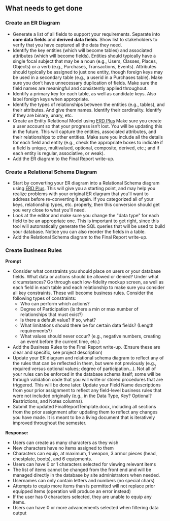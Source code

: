 ## What needs to get done

### Create an ER Diagram

- Generate a list of all fields to support your requirements. Separate into **core data fields** and **derived data fields**. Show list to stakeholders to verify that you have captured all the data they need.
- Identify the key entities (which will become tables) and associated attributes (which will become fields). Entities should typically have a single focal subject that may be a noun (e.g., Users, Classes, Places, Objects) or a verb (e.g., Purchases, Transactions, Events). Attributes should typically be assigned to just one entity, though foreign keys may be used in a secondary table (e.g., a userid in a Purchases table). Make sure you don’t have unnecessary duplication of fields. Make sure the field names are meaningful and consistently applied throughout.
- Identify a primary key for each table, as well as candidate keys. Also label foreign keys when appropriate.
- Identify the types of relationships between the entities (e.g., tables), and their attributes. And give them names. Identify their cardinality. Identify if they are binary, unary, etc.
- Create an Entity Relational Model using [ERD Plus](https://erdplus.com/) Make sure you create a user account so that your progress isn’t lost. You will be updating this in the future. This will capture the entities, associated attributes, and their relationships to other entities. Make sure you include all the details for each field and entity (e.g., check the appropriate boxes to indicate if a field is unique, multivalued, optional, composite, derived, etc.; and if each entity is regular, associative, or weak).
- Add the ER diagram to the Final Report write-up.

### Create a Relational Schema Diagram

- Start by converting your ER diagram into a Relational Schema diagram using [ERD Plus](https://erdplus.com/). This will give you a starting point, and may help you realize problems with your original ER diagram that you'll want to address before re-converting it again. If you categorized all of your keys, relationship types, etc. properly, then this conversion should get you very close to what you'll need.
- Look at the editor and make sure you change the "data type" for each field to be an appropriate one. This is important to get right, since this tool will automatically generate the SQL queries that will be used to build your database. Notice you can also reorder the fields in a table.
- Add the Relational Schema diagram to the Final Report write-up.

### Create Business Rules

**Prompt**

- Consider what constraints you should place on users or your database fields. What data or actions should be allowed or denied? Under what circumstances? Go through each low-fidelity mockup screen, as well as each field in each table and each relationship to make sure you consider all key constraints. These will become business rules. Consider the following types of constraints:
  - Who can perform which actions?
  - Degree of Participation (is there a min or max number of relationships that must exist?)
  - Is there a default value? If so, what?
  - What limitations should there be for certain data fields? (Length requirements?)
  - What values should never occur? (e.g., negative numbers, creating an event before the current time, etc.)
- Add the Business Rules to the Final Report write-up. (Ensure these are clear and specific, see project description)
- Update your ER diagram and relational schema diagram to reflect any of the rules that can be reflected in them, but were not previously (e.g., required versus optional values; degree of participation…). Not all of your rules can be enforced in the database schema itself; some will be through validation code that you will write or stored procedures that are triggered. This will be done later. Update your Field Name descriptions from your prior assignment to reflect any field-level business rules that were not included originally (e.g., in the Data Type, Key? Optional? Restrictions, and Notes columns).
- Submit the updated FinalReportTemplate.docx, including all sections from the prior assignment after updating them to reflect any changes you have made. It is meant to be a living document that is iteratively improved throughout the semester.

**Response:**

- Users can create as many characters as they wish
- New characters have no items assigned to them
- Characters can equip, at maximum, 1 weapon, 3 armor pieces (head, chestplate, boots), and 6 equipments.
- Users can have 0 or 1 characters selected for viewing relevant items
- The list of items cannot be changed from the front end and will be managed directly in the database by site administrators when needed.
- Usernames can only contain letters and numbers (no special chars)
- Attempts to equip more items than is permitted will not replace prior equipped items (operation will produce an error instead)
- If the user has 0 characters selected, they are unable to equip any items.
- Users can have 0 or more advancements selected when filtering data output
